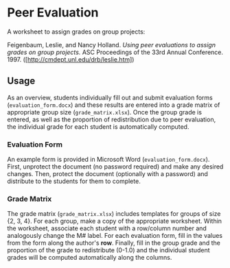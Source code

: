 Peer Evaluation
===============
A worksheet to assign grades on group projects:

Feigenbaum, Leslie, and Nancy Holland. *Using peer evaluations to assign grades on group projects.* ASC Proceedings of the 33rd Annual Conference. 1997. ([http://cmdept.unl.edu/drb/leslie.htm])

[http://cmdept.unl.edu/drb/leslie.htm]: http://cmdept.unl.edu/drb/leslie.htm

## Usage
As an overview, students individually fill out and submit evaluation forms (`evaluation_form.docx`) and these results are entered into a grade matrix of appropriate group size (`grade_matrix.xlsx`). Once the group grade is entered, as well as the proportion of redistribution due to peer evaluation, the individual grade for each student is automatically computed.

### Evaluation Form
An example form is provided in Microsoft Word (`evaluation_form.docx`). First, unprotect the document (no password required) and make any desired changes. Then, protect the document (optionally with a password) and distribute to the students for them to complete.

### Grade Matrix
The grade matrix (`grade_matrix.xlsx`) includes templates for groups of size {2, 3, 4}. For each group, make a copy of the appropriate worksheet. Within the worksheet, associate each student with a row/column number and analogously change the M# label. For each evaluation form, fill in the values from the form along the author's **row**. Finally, fill in the group grade and the proportion of the grade to redistribute (0-1.0) and the individual student grades will be computed automatically along the columns.